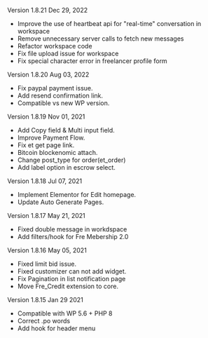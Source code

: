 Version 1.8.21
Dec 29, 2022
* Improve the use of heartbeat api for "real-time" conversation in workspace
* Remove unnecessary server calls to fetch new messages
* Refactor workspace code
* Fix file upload issue for workspace
* Fix special character error in freelancer profile form

Version 1.8.20
Aug 03, 2022
 * Fix paypal payment issue.
 * Add resend confirmation link.
 * Compatible vs new WP version.

Version 1.8.19
Nov 01, 2021
* Add Copy field & Multi input field.
* Improve Payment Flow.
* Fix et get page link.
* Bitcoin blockenomic attach.
* Change post_type for order(et_order)
* Add label option in escrow select.

Version 1.8.18
Jul 07, 2021
* Implement Elementor for Edit homepage.
* Update Auto Generate Pages.

Version 1.8.17
May 21, 2021
* Fixed double message in workdspace
* Add filters/hook for Fre Mebership 2.0


Version 1.8.16
May 05, 2021
* Fixed limit bid issue.
* Fixed customizer can not add widget.
* Fix Pagination in list notification page
* Move Fre_Credit extension to core.

Version 1.8.15
Jan 29 2021
* Compatible with WP 5.6 + PHP 8
* Correct .po words
* Add hook for header menu
